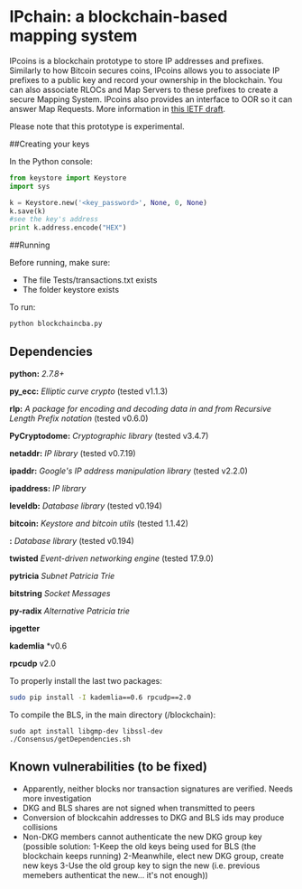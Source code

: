 ﻿# IPchain: a blockchain-based mapping system

IPcoins is a blockchain prototype to store IP addresses and prefixes. Similarly to how Bitcoin secures coins, IPcoins allows you to associate IP prefixes to a public key and record your ownership in the blockchain. You can also associate RLOCs and Map Servers to these prefixes to create a secure Mapping System. IPcoins also provides an interface to OOR so it can answer Map Requests. More information in [this IETF draft](https://tools.ietf.org/pdf/draft-paillisse-sidrops-blockchain-01.pdf). 

Please note that this prototype is experimental.

##Creating your keys

In the Python console:
```python
from keystore import Keystore
import sys

k = Keystore.new('<key_password>', None, 0, None)
k.save(k)
#see the key's address
print k.address.encode("HEX")
```

##Running

Before running, make sure:
- The file Tests/transactions.txt exists
- The folder keystore exists

To run:
```bash
python blockchaincba.py
```
## Dependencies

**python:** *2.7.8+*

**py_ecc:** *Elliptic curve crypto* (tested v1.1.3)

**rlp:** *A package for encoding and decoding data in and from Recursive Length Prefix notation* (tested v0.6.0)

**PyCryptodome:** *Cryptographic library* (tested v3.4.7)

**netaddr:** *IP library* (tested v0.7.19)

**ipaddr:** *Google's IP address manipulation library* (tested v2.2.0)

**ipaddress:** *IP library*

**leveldb:** *Database library* (tested v0.194)

**bitcoin:** *Keystore and bitcoin utils* (tested 1.1.42)

**:** *Database library* (tested v0.194)

**twisted** *Event-driven networking engine* (tested 17.9.0)

**pytricia** *Subnet Patricia Trie*

**bitstring** *Socket Messages*

**py-radix** *Alternative Patricia trie*

**ipgetter**

**kademlia** *v0.6

**rpcudp** v2.0

To properly install the last two packages:
```bash
sudo pip install -I kademlia==0.6 rpcudp==2.0
```
To compile the BLS, in the main directory (/blockchain):
```
sudo apt install libgmp-dev libssl-dev
./Consensus/getDependencies.sh
```

## Known vulnerabilities (to be fixed)
- Apparently, neither blocks nor transaction signatures are verified. Needs more investigation
- DKG and BLS shares are not signed when transmitted to peers
- Conversion of blockcahin addresses to DKG and BLS ids may produce collisions
- Non-DKG members cannot authenticate the new DKG group key (possible solution: 1-Keep the old keys being used for BLS (the blockchain keeps running) 2-Meanwhile, elect new DKG group, create new keys 3-Use the old group key to sign the new (i.e. previous memebers authenticat the new... it's not enough))
